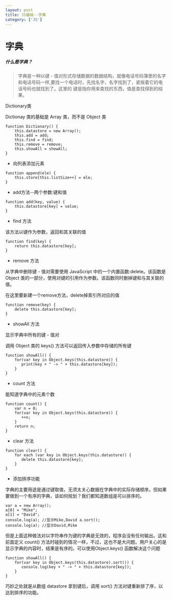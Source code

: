 ```yaml
---
layout: post
title: JS基础--字典 
category: ['JS'] 
---
```





# 字典 


##### 什么是字典？

> 字典是一种以键 - 值对形式存储数据的数据结构，就像电话号码簿里的名字和电话号码一样,要找一个电话时，先找名字，名字找到了，紧挨着它的电话号码也就找到了。这里的 键是指你用来查找的东西，值是查找得到的结果。




Dictionary类

Dictionay 类的基础是 Array 类，而不是 Object 类

```
function Dictionary() {
    this.datastore = new Array();
    this.add = add; 
    this.find = find;
    this.remove = remove;
    this.showAll = showAll;
}
```

* 向列表添加元素

```
function append(ele) {
    this.store[this.listSize++] = ele;
}
```

* add方法--两个参数:键和值

```
function add(key, value) {
    this.datastore[key] = value;
}
```

* find 方法

该方法以键作为参数，返回和其关联的值

```
function find(key) {
    return this.datastore[key];
}
```


* remove 方法

从字典中删除键 - 值对需要使用 JavaScript 中的一个内置函数:delete。该函数是 Object 类的一部分，使用对键的引用作为参数。该函数同时删掉键和与其关联的值。

在这里要新建一个remove方法，delete掉索引所对应的值 

```
function remove(key) {
    delete this.datastore[key];
}
```


* showAll 方法

显示字典中所有的键 - 值对

调用 Object 类的 keys() 方法可以返回传入参数中存储的所有键

```
function showAll() {
    for(var key in Object.keys(this.datastore)) {
       print(key + " -> " + this.datastore[key]);
    }
}
```

* count 方法

能知道字典中的元素个数

```
function count() {
    var n = 0;
    for(var key in Object.keys(this.datastore)) {
       ++n;
    }
    return n; 
}
```

* clear 方法

```
function clear() {
    for each (var key in Object.keys(this.datastore)) {
       delete this.datastore[key];
    }
}
```

* 添加排序功能


字典的主要用途是通过键取值，无须太关心数据在字典中的实际存储顺序。但如果要做到一个有序的字典，该如何规划？我们都知道数组是可以排序的。

```
var a = new Array();
a[0] = "Mike";
a[1] = "David";
console.log(a); //显示Mike,David a.sort();
console.log(a); //显示David,Mike
```

但是上面这种做法对以字符串作为键的字典是无效的，程序会没有任何输出。这和前面定义 count() 方法时碰到的情况一样，不过，这也不是大问题。用户关心的是显示字典的内容时，结果是有序的。可以使用Object.keys() 函数解决这个问题


```
function showAll() {
    for(var key in Object.keys(this.datastore).sort()) {
       console.log(key + " -> " + this.datastore[key]);
    }
}
```

巧妙之处就是从数组 datastore 拿到键后，调用 sort() 方法对键重新排了序，以达到排序的功能。








